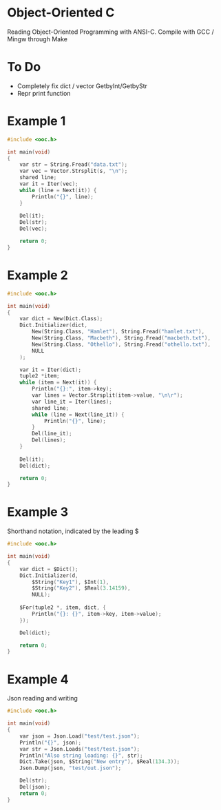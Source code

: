 # Object-Oriented C
Reading Object-Oriented Programming with ANSI-C. Compile with GCC / Mingw through Make

# To Do
* Completely fix dict / vector GetbyInt/GetbyStr
* Repr print function

# Example 1
```C
#include <ooc.h>

int main(void)
{
	var str = String.Fread("data.txt");
	var vec = Vector.Strsplit(s, "\n");
	shared line;
	var it = Iter(vec);
	while (line = Next(it)) {
		Println("{}", line);
	}
	
	Del(it);
	Del(str);
	Del(vec);

	return 0;
}
```

# Example 2
```C
#include <ooc.h>

int main(void)
{
	var dict = New(Dict.Class);
	Dict.Initializer(dict,
		New(String.Class, "Hamlet"), String.Fread("hamlet.txt"),
		New(String.Class, "Macbeth"), String.Fread("macbeth.txt"),
		New(String.Class, "Othello"), String.Fread("othello.txt"),
		NULL
	);

	var it = Iter(dict);
	tuple2 *item;
	while (item = Next(it)) {
		Println("{}:", item->key);
		var lines = Vector.Strsplit(item->value, "\n\r");
		var line_it = Iter(lines);
		shared line;
		while (line = Next(line_it)) {
			Println("{}", line);
		}
		Del(line_it);
		Del(lines);
	}
	
	Del(it);
	Del(dict);

	return 0;
}
```

# Example 3
Shorthand notation, indicated by the leading $
```C
#include <ooc.h>

int main(void)
{
	var dict = $Dict();
	Dict.Initializer(d,
		$String("Key1"), $Int(1),
		$String("Key2"), $Real(3.14159),
		NULL);
	
	$For(tuple2 *, item, dict, {
		Println("{}: {}", item->key, item->value);
	});

	Del(dict);

	return 0;
}
```

# Example 4
Json reading and writing
```C
#include <ooc.h>

int main(void)
{
	var json = Json.Load("test/test.json");
	Println("{}", json);
	var str = Json.Loads("test/test.json");
	Println("Also string loading: {}", str);
	Dict.Take(json, $String("New entry"), $Real(134.3));
	Json.Dump(json, "test/out.json");

	Del(str);
	Del(json);
	return 0;
}
```
